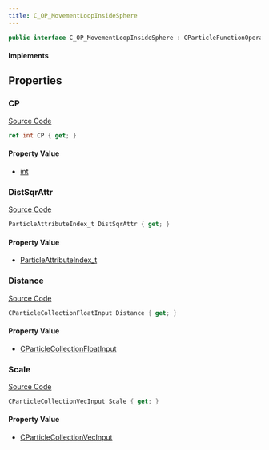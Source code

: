 ```yaml
---
title: C_OP_MovementLoopInsideSphere
---
```


```csharp
public interface C_OP_MovementLoopInsideSphere : CParticleFunctionOperator, CParticleFunction, ISchemaClass<CParticleFunction>, ISchemaClass<CParticleFunctionOperator>, ISchemaClass<C_OP_MovementLoopInsideSphere>, ISchemaField, ISchemaClass, INativeHandle
```

#### Implements

## Properties

### CP

[Source Code](https://github.com/swiftly-solution/swiftlys2/blob/beta/managed/src/SwiftlyS2.Generated/Schemas/Interfaces/C_OP_MovementLoopInsideSphere.cs#L16)

```csharp
ref int CP { get; }
```

#### Property Value

- [int](https://learn.microsoft.com/dotnet/api/system.int32)

### DistSqrAttr

[Source Code](https://github.com/swiftly-solution/swiftlys2/blob/beta/managed/src/SwiftlyS2.Generated/Schemas/Interfaces/C_OP_MovementLoopInsideSphere.cs#L22)

```csharp
ParticleAttributeIndex_t DistSqrAttr { get; }
```

#### Property Value

- [ParticleAttributeIndex_t](/docs/api/shared/schemadefinitions/particleattributeindex_t)

### Distance

[Source Code](https://github.com/swiftly-solution/swiftlys2/blob/beta/managed/src/SwiftlyS2.Generated/Schemas/Interfaces/C_OP_MovementLoopInsideSphere.cs#L18)

```csharp
CParticleCollectionFloatInput Distance { get; }
```

#### Property Value

- [CParticleCollectionFloatInput](/docs/api/shared/schemadefinitions/cparticlecollectionfloatinput)

### Scale

[Source Code](https://github.com/swiftly-solution/swiftlys2/blob/beta/managed/src/SwiftlyS2.Generated/Schemas/Interfaces/C_OP_MovementLoopInsideSphere.cs#L20)

```csharp
CParticleCollectionVecInput Scale { get; }
```

#### Property Value

- [CParticleCollectionVecInput](/docs/api/shared/schemadefinitions/cparticlecollectionvecinput)

